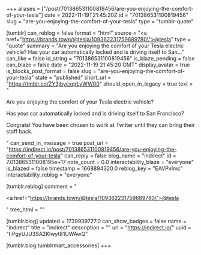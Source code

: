 +++
aliases = ["/post/701386531100819456/are-you-enjoying-the-comfort-of-your-tesla"]
date = 2022-11-19T21:45:20Z
id = "701386531100819456"
slug = "are-you-enjoying-the-comfort-of-your-tesla"
type = "tumblr-quote"

[tumblr]
can_reblog = false
format = "html"
source = "<a href=\"https://brands.town/@tesla/109362231759689780\">@tesla</a>"
type = "quote"
summary = "Are you enjoying the comfort of your Tesla electric vehicle? Has your car automatically locked and is driving itself to San..."
can_like = false
id_string = "701386531100819456"
is_blaze_pending = false
can_blaze = false
date = "2022-11-19 21:45:20 GMT"
display_avatar = true
is_blocks_post_format = false
slug = "are-you-enjoying-the-comfort-of-your-tesla"
state = "published"
short_url = "https://tmblr.co/ZY3jbycxqrLyWW00"
should_open_in_legacy = true
text = "<p>Are you enjoying the comfort of your Tesla electric vehicle?</p><p>Has your car automatically locked and is driving itself to San Francisco?</p><p>Congrats! You have been chosen to work at Twitter until they can bring their staff back.</p>"
can_send_in_message = true
post_url = "https://indirect.io/post/701386531100819456/are-you-enjoying-the-comfort-of-your-tesla"
can_reply = false
blog_name = "indirect"
id = 7.013865311008195e+17
note_count = 0.0
interactability_blaze = "everyone"
is_blazed = false
timestamp = 1668894320.0
reblog_key = "EAVPvImc"
interactability_reblog = "everyone"

[tumblr.reblog]
comment = "<p><a href=\"https://brands.town/@tesla/109362231759689780\">@tesla</a></p>"
tree_html = ""

[tumblr.blog]
updated = 1739939727.0
can_show_badges = false
name = "indirect"
title = "indirect"
description = ""
url = "https://indirect.io/"
uuid = "t:PgyUJU3SA2Klwyt81UWAwQ"

[tumblr.blog.tumblrmart_accessories]
+++
